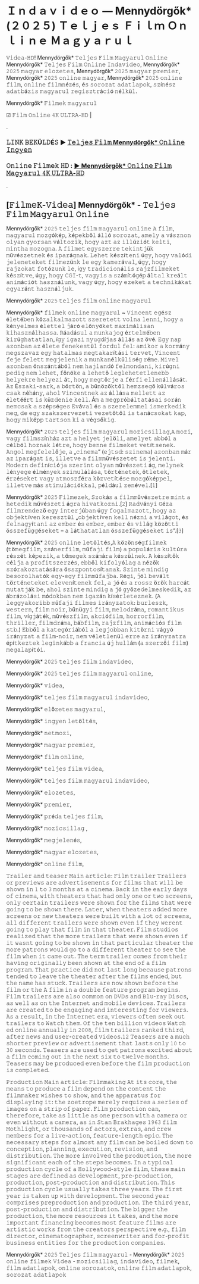 # Ｉｎｄａｖｉｄｅｏ — Mennydörgők* (２０２５) Ｔｅｌｊｅｓ Ｆｉｌｍ Ｏｎｌｉｎｅ Ｍａｇｙａｒｕｌ

𝚅𝚒𝚍𝚎𝚊-𝙷𝙳! Mennydörgők* 𝚃𝚎𝚕𝚓𝚎𝚜 𝙵𝚒𝚕𝚖 𝙼𝚊𝚐𝚢𝚊𝚛𝚞𝚕 𝙾𝚗𝚕𝚒𝚗𝚎
Mennydörgők* 𝚃𝚎𝚕𝚓𝚎𝚜 𝙵𝚒𝚕𝚖 𝙾𝚗𝚕𝚒𝚗𝚎 𝙸𝚗𝚍𝚊𝚟𝚒𝚍𝚎𝚘, Mennydörgők* 𝟸𝟶𝟸𝟻 𝚖𝚊𝚐𝚢𝚊𝚛 𝚎𝚕𝚘𝚣𝚎𝚝𝚎𝚜, Mennydörgők* 𝟸𝟶𝟸𝟻 𝚖𝚊𝚐𝚢𝚊𝚛 𝚙𝚛𝚎𝚖𝚒𝚎𝚛, Mennydörgők* 𝟸𝟶𝟸𝟻 𝚘𝚗𝚕𝚒𝚗𝚎 𝚖𝚊𝚐𝚢𝚊𝚛, Mennydörgők* 𝟸𝟶𝟸𝟻 𝚘𝚗𝚕𝚒𝚗𝚎 𝚏𝚒𝚕𝚖, 𝚘𝚗𝚕𝚒𝚗𝚎 𝚏𝚒𝚕𝚖𝚗é𝚣é𝚜, é𝚜 𝚜𝚘𝚛𝚘𝚣𝚊𝚝 𝚊𝚍𝚊𝚝𝚕𝚊𝚙𝚘𝚔, 𝚜𝚣í𝚗é𝚜𝚣 𝚊𝚍𝚊𝚝𝚋á𝚣𝚒𝚜 𝚖𝚊𝚐𝚢𝚊𝚛𝚞𝚕 𝚛𝚎𝚐𝚒𝚜𝚣𝚝𝚛á𝚌𝚒ó 𝚗é𝚕𝚔ü𝚕.

Mennydörgők* 𝙵𝚒𝚕𝚖𝚎𝚔 𝚖𝚊𝚐𝚢𝚊𝚛𝚞𝚕

☑ 𝙵𝚒𝚕𝚖 𝙾𝚗𝚕𝚒𝚗𝚎 𝟺𝙺 𝚄𝙻𝚃𝚁𝙰-𝙷𝙳 | 

.

### 𝙻𝙸𝙽𝙺 𝙱𝙴𝙺Ü𝙻𝙳É𝚂 ▶️ [𝚃𝚎𝚕𝚓𝚎𝚜 𝙵𝚒𝚕𝚖 Mennydörgők* 𝙾𝚗𝚕𝚒𝚗𝚎 𝙸𝚗𝚐𝚢𝚎𝚗](https://t.co/ycyzu8jCyo)


### 𝙾𝚗𝚕𝚒𝚗𝚎 𝙵𝚒𝚕𝚖𝚎𝚔 𝙷𝙳 : [▶️ Mennydörgők* 𝙾𝚗𝚕𝚒𝚗𝚎 𝙵𝚒𝚕𝚖 𝙼𝚊𝚐𝚢𝚊𝚛𝚞𝚕 𝟺𝙺 𝚄𝙻𝚃𝚁𝙰-𝙷𝙳](https://t.co/ycyzu8jCyo)

.

## [𝙵𝚒𝚕𝚖𝚎𝙺-𝚅𝚒𝚍𝚎𝚊] Mennydörgők* - 𝚃𝚎𝚕𝚓𝚎𝚜 𝙵𝚒𝚕𝚖 𝙼𝚊𝚐𝚢𝚊𝚛𝚞𝚕 𝙾𝚗𝚕𝚒𝚗𝚎

Mennydörgők* 𝟸𝟶𝟸𝟻 𝚝𝚎𝚕𝚓𝚎𝚜 𝚏𝚒𝚕𝚖 𝚖𝚊𝚐𝚢𝚊𝚛𝚞𝚕 𝚘𝚗𝚕𝚒𝚗𝚎 𝙰 𝚏𝚒𝚕𝚖, 𝚖𝚊𝚐𝚢𝚊𝚛𝚞𝚕 𝚖𝚘𝚣𝚐ó𝚔é𝚙, 𝚔é𝚙𝚎𝚔𝚋ő𝚕 á𝚕𝚕ó 𝚜𝚘𝚛𝚘𝚣𝚊𝚝, 𝚊𝚖𝚎𝚕𝚢 𝚊 𝚟á𝚜𝚣𝚗𝚘𝚗 𝚘𝚕𝚢𝚊𝚗 𝚐𝚢𝚘𝚛𝚜𝚊𝚗 𝚟á𝚕𝚝𝚘𝚣𝚒𝚔, 𝚑𝚘𝚐𝚢 𝚊𝚣𝚝 𝚊𝚣 𝚒𝚕𝚕ú𝚣𝚒ó𝚝 𝚔𝚎𝚕𝚝𝚒, 𝚖𝚒𝚗𝚝𝚑𝚊 𝚖𝚘𝚣𝚘𝚐𝚗𝚊. 𝙰 𝚏𝚒𝚕𝚖𝚎𝚝 𝚎𝚐𝚢𝚜𝚣𝚎𝚛𝚛𝚎 𝚝𝚎𝚔𝚒𝚗𝚝𝚓ü𝚔 𝚖ű𝚟é𝚜𝚣𝚎𝚝𝚗𝚎𝚔 é𝚜 𝚒𝚙𝚊𝚛á𝚐𝚗𝚊𝚔. 𝙻𝚎𝚑𝚎𝚝 𝚔é𝚜𝚣í𝚝𝚎𝚗𝚒 ú𝚐𝚢, 𝚑𝚘𝚐𝚢 𝚟𝚊𝚕ó𝚍𝚒 𝚓𝚎𝚕𝚎𝚗𝚎𝚝𝚎𝚔𝚎𝚝 𝚏𝚒𝚕𝚖𝚎𝚣ü𝚗𝚔 𝚕𝚎 𝚎𝚐𝚢 𝚔𝚊𝚖𝚎𝚛á𝚟𝚊𝚕, ú𝚐𝚢, 𝚑𝚘𝚐𝚢 𝚛𝚊𝚓𝚣𝚘𝚔𝚊𝚝 𝚏𝚘𝚝ó𝚣𝚞𝚗𝚔 𝚕𝚎, í𝚐𝚢 𝚝𝚛𝚊𝚍𝚒𝚌𝚒𝚘𝚗á𝚕𝚒𝚜 𝚛𝚊𝚓𝚣𝚏𝚒𝚕𝚖𝚎𝚔𝚎𝚝 𝚔é𝚜𝚣í𝚝𝚟𝚎, ú𝚐𝚢, 𝚑𝚘𝚐𝚢 𝙲𝙶𝙸-𝚝, 𝚟𝚊𝚐𝚢𝚒𝚜 𝚊 𝚜𝚣á𝚖í𝚝ó𝚐é𝚙 á𝚕𝚝𝚊𝚕 𝚔𝚛𝚎á𝚕𝚝 𝚊𝚗𝚒𝚖á𝚌𝚒ó𝚝 𝚑𝚊𝚜𝚣𝚗á𝚕𝚞𝚗𝚔, 𝚟𝚊𝚐𝚢 ú𝚐𝚢, 𝚑𝚘𝚐𝚢 𝚎𝚣𝚎𝚔𝚎𝚝 𝚊 𝚝𝚎𝚌𝚑𝚗𝚒𝚔á𝚔𝚊𝚝 𝚎𝚐𝚢𝚊𝚛á𝚗𝚝 𝚑𝚊𝚜𝚣𝚗á𝚕𝚓𝚞𝚔.

Mennydörgők* 𝟸𝟶𝟸𝟻 𝚝𝚎𝚕𝚓𝚎𝚜 𝚏𝚒𝚕𝚖 𝚘𝚗𝚕𝚒𝚗𝚎 𝚖𝚊𝚐𝚢𝚊𝚛𝚞𝚕

Mennydörgők* 𝚏𝚒𝚕𝚖𝚎𝚔 𝚘𝚗𝚕𝚒𝚗𝚎 𝚖𝚊𝚐𝚢𝚊𝚛𝚞𝚕 ~ 𝚅𝚒𝚗𝚌𝚎𝚗𝚝 𝚎𝚐é𝚜𝚣 é𝚕𝚎𝚝é𝚋𝚎𝚗 𝚔ö𝚣𝚊𝚕𝚔𝚊𝚕𝚖𝚊𝚣𝚘𝚝𝚝 𝚜𝚣𝚎𝚛𝚎𝚝𝚎𝚝𝚝 𝚟𝚘𝚕𝚗𝚊 𝚕𝚎𝚗𝚗𝚒, 𝚑𝚘𝚐𝚢 𝚊 𝚔é𝚗𝚢𝚎𝚕𝚖𝚎𝚜 é𝚕𝚎𝚝𝚝𝚎𝚕 𝚓á𝚛ó 𝚎𝚕ő𝚗𝚢ö𝚔𝚎𝚝 𝚖𝚊𝚡𝚒𝚖á𝚕𝚒𝚜𝚊𝚗 𝚔𝚒𝚑𝚊𝚜𝚣𝚗á𝚕𝚑𝚊𝚜𝚜𝚊. 𝚁á𝚊𝚍á𝚜𝚞𝚕 𝚊 𝚖𝚞𝚗𝚔𝚊𝚓𝚘𝚐 é𝚛𝚝𝚎𝚕𝚖é𝚋𝚎𝚗 𝚔𝚒𝚛ú𝚐𝚑𝚊𝚝𝚊𝚝𝚕𝚊𝚗, í𝚐𝚢 𝚒𝚐𝚊𝚣𝚒 𝚗𝚢𝚞𝚐𝚍í𝚓𝚊𝚜 á𝚕𝚕á𝚜 𝚊𝚣 ö𝚟é. 𝙴𝚐𝚢 𝚗𝚊𝚙 𝚊𝚣𝚘𝚗𝚋𝚊𝚗 𝚊𝚣 é𝚕𝚎𝚝𝚎 𝚏𝚎𝚗𝚎𝚔𝚎𝚜𝚝ü𝚕 𝚏𝚘𝚛𝚍𝚞𝚕 𝚏𝚎𝚕: 𝚊𝚖𝚒𝚔𝚘𝚛 𝚊 𝚔𝚘𝚛𝚖á𝚗𝚢 𝚖𝚎𝚐𝚜𝚣𝚊𝚟𝚊𝚣 𝚎𝚐𝚢 𝚑𝚊𝚝𝚊𝚕𝚖𝚊𝚜 𝚖𝚎𝚐𝚝𝚊𝚔𝚊𝚛í𝚝á𝚜𝚒 𝚝𝚎𝚛𝚟𝚎𝚝, 𝚅𝚒𝚗𝚌𝚎𝚗𝚝 𝚏𝚎𝚓𝚎 𝚏𝚎𝚕𝚎𝚝𝚝 𝚖𝚎𝚐𝚓𝚎𝚕𝚎𝚗𝚒𝚔 𝚊 𝚖𝚞𝚗𝚔𝚊𝚗é𝚕𝚔ü𝚕𝚒𝚜é𝚐 𝚛é𝚖𝚎. 𝙼𝚒𝚟𝚎𝚕 𝚊𝚣𝚘𝚗𝚋𝚊𝚗 ö𝚗𝚜𝚣á𝚗𝚝á𝚋ó𝚕 𝚗𝚎𝚖 𝚑𝚊𝚓𝚕𝚊𝚗𝚍ó 𝚏𝚎𝚕𝚖𝚘𝚗𝚍𝚊𝚗𝚒, 𝚔𝚒𝚛ú𝚐𝚗𝚒 𝚙𝚎𝚍𝚒𝚐 𝚗𝚎𝚖 𝚕𝚎𝚑𝚎𝚝, 𝚏ő𝚗ö𝚔𝚎 𝚊 𝚕𝚎𝚑𝚎𝚝ő 𝚕𝚎𝚐𝚕𝚎𝚑𝚎𝚝𝚎𝚝𝚕𝚎𝚗𝚎𝚋𝚋 𝚑𝚎𝚕𝚢𝚎𝚔𝚛𝚎 𝚑𝚎𝚕𝚢𝚎𝚣𝚒 á𝚝, 𝚑𝚘𝚐𝚢 𝚖𝚎𝚐𝚝ö𝚛𝚓𝚎 𝚊 𝚏é𝚛𝚏𝚒 𝚎𝚕𝚕𝚎𝚗á𝚕𝚕á𝚜á𝚝. 𝙰𝚣 É𝚜𝚣𝚊𝚔𝚒-𝚜𝚊𝚛𝚔, 𝚊 𝚋ö𝚛𝚝ö𝚗, 𝚊 𝚋ű𝚗ö𝚣ő𝚔𝚝ő𝚕 𝚑𝚎𝚖𝚣𝚜𝚎𝚐ő 𝚔ü𝚕𝚟á𝚛𝚘𝚜 𝚌𝚜𝚊𝚔 𝚗é𝚑á𝚗𝚢, 𝚊𝚑𝚘𝚕 𝚅𝚒𝚗𝚌𝚎𝚗𝚝𝚗𝚎𝚔 𝚊𝚣 á𝚕𝚕á𝚜𝚊 𝚖𝚎𝚕𝚕𝚎𝚝𝚝 𝚊𝚣 é𝚕𝚎𝚝éé𝚛𝚝 𝚒𝚜 𝚔ü𝚣𝚍𝚎𝚗𝚒𝚎 𝚔𝚎𝚕𝚕. Á𝚖 𝚊 𝚖𝚎𝚐𝚙𝚛ó𝚋á𝚕𝚝𝚊𝚝á𝚜𝚊𝚒 𝚜𝚘𝚛á𝚗 𝚗𝚎𝚖𝚌𝚜𝚊𝚔 𝚊 𝚜𝚣é𝚙𝚜é𝚐𝚎𝚜 𝙴𝚟á𝚟𝚊𝚕 é𝚜 𝚊 𝚜𝚣𝚎𝚛𝚎𝚕𝚎𝚖𝚖𝚎𝚕 𝚒𝚜𝚖𝚎𝚛𝚔𝚎𝚍𝚒𝚔 𝚖𝚎𝚐, 𝚍𝚎 𝚎𝚐𝚢 𝚜𝚣𝚊𝚔𝚜𝚣𝚎𝚛𝚟𝚎𝚣𝚎𝚝𝚒 𝚟𝚎𝚣𝚎𝚝ő𝚝ő𝚕 𝚒𝚜 𝚝𝚊𝚗á𝚌𝚜𝚘𝚔𝚊𝚝 𝚔𝚊𝚙, 𝚑𝚘𝚐𝚢 𝚖𝚒𝚔é𝚙𝚙 𝚝𝚊𝚛𝚝𝚜𝚘𝚗 𝚔𝚒 𝚊 𝚟é𝚐𝚜ő𝚔𝚒𝚐.

Mennydörgők* 𝟸𝟶𝟸𝟻 𝚝𝚎𝚕𝚓𝚎𝚜 𝚏𝚒𝚕𝚖 𝚖𝚊𝚐𝚢𝚊𝚛𝚞𝚕 𝚖𝚘𝚣𝚒𝚌𝚜𝚒𝚕𝚕𝚊𝚐,𝙰 𝚖𝚘𝚣𝚒, 𝚟𝚊𝚐𝚢 𝚏𝚒𝚕𝚖𝚜𝚣í𝚗𝚑á𝚣 𝚊𝚣𝚝 𝚊 𝚑𝚎𝚕𝚢𝚎𝚝 𝚓𝚎𝚕ö𝚕𝚒, 𝚊𝚖𝚎𝚕𝚢𝚎𝚝 𝚊𝚋𝚋ó𝚕 𝚊 𝚌é𝚕𝚋ó𝚕 𝚑𝚘𝚣𝚗𝚊𝚔 𝚕é𝚝𝚛𝚎, 𝚑𝚘𝚐𝚢 𝚋𝚎𝚗𝚗𝚎 𝚏𝚒𝚕𝚖𝚎𝚔𝚎𝚝 𝚟𝚎𝚝í𝚝𝚜𝚎𝚗𝚎𝚔. 𝙰𝚗𝚐𝚘𝚕 𝚖𝚎𝚐𝚏𝚎𝚕𝚎𝚕ő𝚓𝚎, 𝚊 „𝚌𝚒𝚗𝚎𝚖𝚊” (𝚎𝚓𝚝𝚜𝚍: 𝚜𝚣𝚒𝚗𝚎𝚖𝚊) 𝚊𝚣𝚘𝚗𝚋𝚊𝚗 𝚖á𝚛 𝚊𝚣 𝚒𝚙𝚊𝚛á𝚐𝚊𝚝 𝚒𝚜, 𝚒𝚕𝚕𝚎𝚝𝚟𝚎 𝚊 𝚏𝚒𝚕𝚖𝚖ű𝚟é𝚜𝚣𝚎𝚝𝚎𝚝 𝚒𝚜 𝚓𝚎𝚕𝚎𝚗𝚝𝚒. 𝙼𝚘𝚍𝚎𝚛𝚗 𝚍𝚎𝚏𝚒𝚗í𝚌𝚒ó𝚓𝚊 𝚜𝚣𝚎𝚛𝚒𝚗𝚝 𝚘𝚕𝚢𝚊𝚗 𝚖ű𝚟é𝚜𝚣𝚎𝚝𝚒 á𝚐, 𝚖𝚎𝚕𝚢𝚗𝚎𝚔 𝚕é𝚗𝚢𝚎𝚐𝚎 é𝚕𝚖é𝚗𝚢𝚎𝚔 𝚜𝚣𝚒𝚖𝚞𝚕á𝚕á𝚜𝚊, 𝚝ö𝚛𝚝é𝚗𝚎𝚝𝚎𝚔, ö𝚝𝚕𝚎𝚝𝚎𝚔, é𝚛𝚣é𝚜𝚎𝚔𝚎𝚝 𝚟𝚊𝚐𝚢 𝚊𝚝𝚖𝚘𝚜𝚣𝚏é𝚛𝚊 𝚔ö𝚣𝚟𝚎𝚝í𝚝é𝚜𝚎 𝚖𝚘𝚣𝚐ó𝚔é𝚙𝚙𝚎𝚕, 𝚒𝚕𝚕𝚎𝚝𝚟𝚎 𝚖á𝚜 𝚜𝚝𝚒𝚖𝚞𝚕á𝚌𝚒ó𝚔𝚔𝚊𝚕, 𝚙é𝚕𝚍á𝚞𝚕 𝚣𝚎𝚗é𝚟𝚎𝚕.[𝟷]
 
Mennydörgők* 𝟸𝟶𝟸𝟻 𝙵𝚒𝚕𝚖𝚎𝚣𝚎𝚔, 𝚂𝚣𝚘𝚔á𝚜 𝚊 𝚏𝚒𝚕𝚖𝚖ű𝚟é𝚜𝚣𝚎𝚝𝚛𝚎 𝚖𝚒𝚗𝚝 𝚊 𝚑𝚎𝚝𝚎𝚍𝚒𝚔 𝚖ű𝚟é𝚜𝚣𝚎𝚝𝚒 á𝚐𝚛𝚊 𝚑𝚒𝚟𝚊𝚝𝚔𝚘𝚣𝚗𝚒.[𝟸] 𝚁𝚊𝚍𝚟á𝚗𝚢𝚒 𝙶é𝚣𝚊 𝚏𝚒𝚕𝚖𝚛𝚎𝚗𝚍𝚎𝚣ő 𝚎𝚐𝚢 𝚒𝚗𝚝𝚎𝚛𝚓ú𝚋𝚊𝚗 ú𝚐𝚢 𝚏𝚘𝚐𝚊𝚕𝚖𝚊𝚣𝚘𝚝𝚝, 𝚑𝚘𝚐𝚢 𝚊𝚣 𝚘𝚋𝚓𝚎𝚔𝚝í𝚟𝚎𝚗 𝚔𝚎𝚛𝚎𝚜𝚣𝚝ü𝚕 „𝚘𝚋𝚓𝚎𝚔𝚝í𝚟𝚎𝚗 𝚔𝚎𝚕𝚕 𝚗é𝚣𝚗𝚒 𝚊 𝚟𝚒𝚕á𝚐𝚘𝚝, é𝚜 𝚏𝚎𝚕𝚗𝚊𝚐𝚢í𝚝𝚊𝚗𝚒 𝚊𝚣 𝚎𝚖𝚋𝚎𝚛 é𝚜 𝚎𝚖𝚋𝚎𝚛, 𝚎𝚖𝚋𝚎𝚛 é𝚜 𝚟𝚒𝚕á𝚐 𝚔ö𝚣ö𝚝𝚝𝚒 ö𝚜𝚜𝚣𝚎𝚏ü𝚐𝚐é𝚜𝚎𝚔𝚎𝚝 – 𝚊 𝚕á𝚝𝚑𝚊𝚝𝚊𝚝𝚕𝚊𝚗 ö𝚜𝚜𝚣𝚎𝚏ü𝚐𝚐é𝚜𝚎𝚔𝚎𝚝 𝚒𝚜”.[𝟹]

Mennydörgők* 𝟸𝟶𝟸𝟻 𝚘𝚗𝚕𝚒𝚗𝚎 𝚕𝚎𝚝ö𝚕𝚝é𝚜,𝙰 𝚔ö𝚣ö𝚗𝚜é𝚐𝚏𝚒𝚕𝚖𝚎𝚔 (𝚝ö𝚖𝚎𝚐𝚏𝚒𝚕𝚖, 𝚣𝚜á𝚗𝚎𝚛𝚏𝚒𝚕𝚖, 𝚖ű𝚏𝚊𝚓𝚒 𝚏𝚒𝚕𝚖) 𝚊 𝚙𝚘𝚙𝚞𝚕á𝚛𝚒𝚜 𝚔𝚞𝚕𝚝ú𝚛𝚊 𝚛é𝚜𝚣é𝚝 𝚔é𝚙𝚎𝚣𝚒𝚔, 𝚊 𝚝ö𝚖𝚎𝚐𝚎𝚔 𝚜𝚣á𝚖á𝚛𝚊 𝚔é𝚜𝚣ü𝚕𝚗𝚎𝚔. 𝙰 𝚔é𝚜𝚣í𝚝ő𝚔 𝚌é𝚕𝚓𝚊 𝚊 𝚙𝚛𝚘𝚏𝚒𝚝𝚜𝚣𝚎𝚛𝚣é𝚜, 𝚎𝚋𝚋ő𝚕 𝚔𝚒𝚏𝚘𝚕𝚢ó𝚕𝚊𝚐 𝚊 𝚗é𝚣ő𝚔 𝚜𝚣ó𝚛𝚊𝚔𝚘𝚣𝚝𝚊𝚝á𝚜á𝚛𝚊 ö𝚜𝚜𝚣𝚙𝚘𝚗𝚝𝚘𝚜í𝚝𝚊𝚗𝚊𝚔. 𝚂𝚣𝚒𝚗𝚝𝚎 𝚖𝚒𝚗𝚍𝚒𝚐 𝚋𝚎𝚜𝚘𝚛𝚘𝚕𝚑𝚊𝚝ó𝚔 𝚎𝚐𝚢-𝚎𝚐𝚢 𝚏𝚒𝚕𝚖𝚖ű𝚏𝚊𝚓𝚋𝚊. 𝚁é𝚐𝚒, 𝚓ó𝚕 𝚋𝚎𝚟á𝚕𝚝 𝚝ö𝚛𝚝é𝚗𝚎𝚝𝚎𝚔𝚎𝚝 𝚎𝚕𝚎𝚟𝚎𝚗í𝚝𝚎𝚗𝚎𝚔 𝚏𝚎𝚕, 𝚊 𝚓ó é𝚜 𝚊 𝚛𝚘𝚜𝚜𝚣 ö𝚛ö𝚔 𝚑𝚊𝚛𝚌á𝚝 𝚖𝚞𝚝𝚊𝚝𝚓á𝚔 𝚋𝚎, 𝚊𝚑𝚘𝚕 𝚜𝚣𝚒𝚗𝚝𝚎 𝚖𝚒𝚗𝚍𝚒𝚐 𝚊 𝚓ó 𝚐𝚢ő𝚣𝚎𝚍𝚎𝚕𝚖𝚎𝚜𝚔𝚎𝚍𝚒𝚔, 𝚊𝚣 á𝚋𝚛á𝚣𝚘𝚕á𝚜𝚒 𝚖ó𝚍𝚘𝚔𝚋𝚊𝚗 𝚗𝚎𝚖 𝚒𝚐𝚊𝚣á𝚗 𝚔í𝚜é𝚛𝚕𝚎𝚝𝚎𝚣𝚗𝚎𝚔. (𝙰 𝚕𝚎𝚐𝚐𝚢𝚊𝚔𝚘𝚛𝚒𝚋𝚋 𝚖ű𝚏𝚊𝚓𝚒 𝚏𝚒𝚕𝚖𝚎𝚜 𝚒𝚛á𝚗𝚢𝚣𝚊𝚝𝚘𝚔: 𝚋𝚞𝚛𝚕𝚎𝚜𝚣𝚔, 𝚠𝚎𝚜𝚝𝚎𝚛𝚗, 𝚏𝚒𝚕𝚖 𝚗𝚘𝚒𝚛, 𝚋ű𝚗ü𝚐𝚢𝚒 𝚏𝚒𝚕𝚖, 𝚖𝚎𝚕𝚘𝚍𝚛á𝚖𝚊, 𝚛𝚘𝚖𝚊𝚗𝚝𝚒𝚔𝚞𝚜 𝚏𝚒𝚕𝚖, 𝚟í𝚐𝚓á𝚝é𝚔, 𝚖ű𝚟é𝚜𝚣𝚏𝚒𝚕𝚖, 𝚊𝚔𝚌𝚒ó𝚏𝚒𝚕𝚖, 𝚑𝚘𝚛𝚛𝚘𝚛𝚏𝚒𝚕𝚖, 𝚝𝚑𝚛𝚒𝚕𝚕𝚎𝚛, 𝚏𝚒𝚕𝚖𝚍𝚛á𝚖𝚊, 𝚋á𝚋𝚏𝚒𝚕𝚖, 𝚛𝚊𝚓𝚣𝚏𝚒𝚕𝚖, 𝚊𝚗𝚒𝚖á𝚌𝚒ó𝚜 𝚏𝚒𝚕𝚖 𝚜𝚝𝚋.) 𝙴𝚋𝚋ő𝚕 𝚊 𝚔𝚊𝚝𝚎𝚐ó𝚛𝚒á𝚋ó𝚕 𝚊 𝚕𝚎𝚐𝚓𝚘𝚋𝚋𝚊𝚗 𝚔𝚒𝚝ö𝚛𝚗𝚒 𝚟á𝚐𝚢ó 𝚒𝚛á𝚗𝚢𝚣𝚊𝚝 𝚊 𝚏𝚒𝚕𝚖-𝚗𝚘𝚒𝚛, 𝚗𝚎𝚖 𝚟é𝚕𝚎𝚝𝚕𝚎𝚗ü𝚕 𝚎𝚛𝚛𝚎 𝚊𝚣 𝚒𝚛á𝚗𝚢𝚣𝚊𝚝𝚛𝚊 é𝚙í𝚝𝚔𝚎𝚣𝚝𝚎𝚔 𝚕𝚎𝚐𝚒𝚗𝚔á𝚋𝚋 𝚊 𝚏𝚛𝚊𝚗𝚌𝚒𝚊 ú𝚓 𝚑𝚞𝚕𝚕á𝚖 (𝚊 𝚜𝚣𝚎𝚛𝚣ő𝚒 𝚏𝚒𝚕𝚖) 𝚖𝚎𝚐𝚊𝚕𝚊𝚙í𝚝ó𝚒.

Mennydörgők* 𝟸𝟶𝟸𝟻 𝚝𝚎𝚕𝚓𝚎𝚜 𝚏𝚒𝚕𝚖 𝚒𝚗𝚍𝚊𝚟𝚒𝚍𝚎𝚘,

Mennydörgők* 𝟸𝟶𝟸𝟻 𝚝𝚎𝚕𝚓𝚎𝚜 𝚏𝚒𝚕𝚖 𝚖𝚊𝚐𝚢𝚊𝚛𝚞𝚕 𝚘𝚗𝚕𝚒𝚗𝚎,

Mennydörgők* 𝚟𝚒𝚍𝚎𝚊,

Mennydörgők* 𝚝𝚎𝚕𝚓𝚎𝚜 𝚏𝚒𝚕𝚖 𝚖𝚊𝚐𝚢𝚊𝚛𝚞𝚕 𝚒𝚗𝚍𝚊𝚟𝚒𝚍𝚎𝚘,

Mennydörgők* 𝚎𝚕ő𝚣𝚎𝚝𝚎𝚜 𝚖𝚊𝚐𝚢𝚊𝚛𝚞𝚕,

Mennydörgők* 𝚒𝚗𝚐𝚢𝚎𝚗 𝚕𝚎𝚝ö𝚕𝚝é𝚜,

Mennydörgők* 𝚗𝚎𝚝𝚖𝚘𝚣𝚒,

Mennydörgők* 𝚖𝚊𝚐𝚢𝚊𝚛 𝚙𝚛𝚎𝚖𝚒𝚎𝚛,

Mennydörgők* 𝚏𝚒𝚕𝚖 𝚘𝚗𝚕𝚒𝚗𝚎,

Mennydörgők* 𝚝𝚎𝚕𝚓𝚎𝚜 𝚏𝚒𝚕𝚖 𝚟𝚒𝚍𝚎𝚊,

Mennydörgők* 𝚝𝚎𝚕𝚓𝚎𝚜 𝚏𝚒𝚕𝚖 𝚖𝚊𝚐𝚢𝚊𝚛𝚞𝚕 𝚒𝚗𝚍𝚊𝚟𝚒𝚍𝚎𝚘,

Mennydörgők* 𝚎𝚕𝚘𝚣𝚎𝚝𝚎𝚜,

Mennydörgők* 𝚙𝚛𝚎𝚖𝚒𝚎𝚛,

Mennydörgők* 𝚙𝚛é𝚍𝚊 𝚝𝚎𝚕𝚓𝚎𝚜 𝚏𝚒𝚕𝚖,

Mennydörgők* 𝚖𝚘𝚣𝚒𝚌𝚜𝚒𝚕𝚕𝚊𝚐 ,

Mennydörgők* 𝚖𝚎𝚐𝚓𝚎𝚕𝚎𝚗é𝚜,

Mennydörgők* 𝚖𝚊𝚐𝚢𝚊𝚛 𝚎𝚕𝚘𝚣𝚎𝚝𝚎𝚜,

Mennydörgők* 𝚘𝚗𝚕𝚒𝚗𝚎 𝚏𝚒𝚕𝚖,

𝚃𝚛𝚊𝚒𝚕𝚎𝚛 𝚊𝚗𝚍 𝚝𝚎𝚊𝚜𝚎𝚛 𝙼𝚊𝚒𝚗 𝚊𝚛𝚝𝚒𝚌𝚕𝚎: 𝙵𝚒𝚕𝚖 𝚝𝚛𝚊𝚒𝚕𝚎𝚛 𝚃𝚛𝚊𝚒𝚕𝚎𝚛𝚜 𝚘𝚛 𝚙𝚛𝚎𝚟𝚒𝚎𝚠𝚜 𝚊𝚛𝚎 𝚊𝚍𝚟𝚎𝚛𝚝𝚒𝚜𝚎𝚖𝚎𝚗𝚝𝚜 𝚏𝚘𝚛 𝚏𝚒𝚕𝚖𝚜 𝚝𝚑𝚊𝚝 𝚠𝚒𝚕𝚕 𝚋𝚎 𝚜𝚑𝚘𝚠𝚗 𝚒𝚗 𝟷 𝚝𝚘 𝟹 𝚖𝚘𝚗𝚝𝚑𝚜 𝚊𝚝 𝚊 𝚌𝚒𝚗𝚎𝚖𝚊. 𝙱𝚊𝚌𝚔 𝚒𝚗 𝚝𝚑𝚎 𝚎𝚊𝚛𝚕𝚢 𝚍𝚊𝚢𝚜 𝚘𝚏 𝚌𝚒𝚗𝚎𝚖𝚊, 𝚠𝚒𝚝𝚑 𝚝𝚑𝚎𝚊𝚝𝚎𝚛𝚜 𝚝𝚑𝚊𝚝 𝚑𝚊𝚍 𝚘𝚗𝚕𝚢 𝚘𝚗𝚎 𝚘𝚛 𝚝𝚠𝚘 𝚜𝚌𝚛𝚎𝚎𝚗𝚜, 𝚘𝚗𝚕𝚢 𝚌𝚎𝚛𝚝𝚊𝚒𝚗 𝚝𝚛𝚊𝚒𝚕𝚎𝚛𝚜 𝚠𝚎𝚛𝚎 𝚜𝚑𝚘𝚠𝚗 𝚏𝚘𝚛 𝚝𝚑𝚎 𝚏𝚒𝚕𝚖𝚜 𝚝𝚑𝚊𝚝 𝚠𝚎𝚛𝚎 𝚐𝚘𝚒𝚗𝚐 𝚝𝚘 𝚋𝚎 𝚜𝚑𝚘𝚠𝚗 𝚝𝚑𝚎𝚛𝚎. 𝙻𝚊𝚝𝚎𝚛, 𝚠𝚑𝚎𝚗 𝚝𝚑𝚎𝚊𝚝𝚎𝚛𝚜 𝚊𝚍𝚍𝚎𝚍 𝚖𝚘𝚛𝚎 𝚜𝚌𝚛𝚎𝚎𝚗𝚜 𝚘𝚛 𝚗𝚎𝚠 𝚝𝚑𝚎𝚊𝚝𝚎𝚛𝚜 𝚠𝚎𝚛𝚎 𝚋𝚞𝚒𝚕𝚝 𝚠𝚒𝚝𝚑 𝚊 𝚕𝚘𝚝 𝚘𝚏 𝚜𝚌𝚛𝚎𝚎𝚗𝚜, 𝚊𝚕𝚕 𝚍𝚒𝚏𝚏𝚎𝚛𝚎𝚗𝚝 𝚝𝚛𝚊𝚒𝚕𝚎𝚛𝚜 𝚠𝚎𝚛𝚎 𝚜𝚑𝚘𝚠𝚗 𝚎𝚟𝚎𝚗 𝚒𝚏 𝚝𝚑𝚎𝚢 𝚠𝚎𝚛𝚎𝚗𝚝 𝚐𝚘𝚒𝚗𝚐 𝚝𝚘 𝚙𝚕𝚊𝚢 𝚝𝚑𝚊𝚝 𝚏𝚒𝚕𝚖 𝚒𝚗 𝚝𝚑𝚊𝚝 𝚝𝚑𝚎𝚊𝚝𝚎𝚛. 𝙵𝚒𝚕𝚖 𝚜𝚝𝚞𝚍𝚒𝚘𝚜 𝚛𝚎𝚊𝚕𝚒𝚣𝚎𝚍 𝚝𝚑𝚊𝚝 𝚝𝚑𝚎 𝚖𝚘𝚛𝚎 𝚝𝚛𝚊𝚒𝚕𝚎𝚛𝚜 𝚝𝚑𝚊𝚝 𝚠𝚎𝚛𝚎 𝚜𝚑𝚘𝚠𝚗 𝚎𝚟𝚎𝚗 𝚒𝚏 𝚒𝚝 𝚠𝚊𝚜𝚗𝚝 𝚐𝚘𝚒𝚗𝚐 𝚝𝚘 𝚋𝚎 𝚜𝚑𝚘𝚠𝚗 𝚒𝚗 𝚝𝚑𝚊𝚝 𝚙𝚊𝚛𝚝𝚒𝚌𝚞𝚕𝚊𝚛 𝚝𝚑𝚎𝚊𝚝𝚎𝚛 𝚝𝚑𝚎 𝚖𝚘𝚛𝚎 𝚙𝚊𝚝𝚛𝚘𝚗𝚜 𝚠𝚘𝚞𝚕𝚍 𝚐𝚘 𝚝𝚘 𝚊 𝚍𝚒𝚏𝚏𝚎𝚛𝚎𝚗𝚝 𝚝𝚑𝚎𝚊𝚝𝚎𝚛 𝚝𝚘 𝚜𝚎𝚎 𝚝𝚑𝚎 𝚏𝚒𝚕𝚖 𝚠𝚑𝚎𝚗 𝚒𝚝 𝚌𝚊𝚖𝚎 𝚘𝚞𝚝. 𝚃𝚑𝚎 𝚝𝚎𝚛𝚖 𝚝𝚛𝚊𝚒𝚕𝚎𝚛 𝚌𝚘𝚖𝚎𝚜 𝚏𝚛𝚘𝚖 𝚝𝚑𝚎𝚒𝚛 𝚑𝚊𝚟𝚒𝚗𝚐 𝚘𝚛𝚒𝚐𝚒𝚗𝚊𝚕𝚕𝚢 𝚋𝚎𝚎𝚗 𝚜𝚑𝚘𝚠𝚗 𝚊𝚝 𝚝𝚑𝚎 𝚎𝚗𝚍 𝚘𝚏 𝚊 𝚏𝚒𝚕𝚖 𝚙𝚛𝚘𝚐𝚛𝚊𝚖. 𝚃𝚑𝚊𝚝 𝚙𝚛𝚊𝚌𝚝𝚒𝚌𝚎 𝚍𝚒𝚍 𝚗𝚘𝚝 𝚕𝚊𝚜𝚝 𝚕𝚘𝚗𝚐 𝚋𝚎𝚌𝚊𝚞𝚜𝚎 𝚙𝚊𝚝𝚛𝚘𝚗𝚜 𝚝𝚎𝚗𝚍𝚎𝚍 𝚝𝚘 𝚕𝚎𝚊𝚟𝚎 𝚝𝚑𝚎 𝚝𝚑𝚎𝚊𝚝𝚎𝚛 𝚊𝚏𝚝𝚎𝚛 𝚝𝚑𝚎 𝚏𝚒𝚕𝚖𝚜 𝚎𝚗𝚍𝚎𝚍, 𝚋𝚞𝚝 𝚝𝚑𝚎 𝚗𝚊𝚖𝚎 𝚑𝚊𝚜 𝚜𝚝𝚞𝚌𝚔. 𝚃𝚛𝚊𝚒𝚕𝚎𝚛𝚜 𝚊𝚛𝚎 𝚗𝚘𝚠 𝚜𝚑𝚘𝚠𝚗 𝚋𝚎𝚏𝚘𝚛𝚎 𝚝𝚑𝚎 𝚏𝚒𝚕𝚖 𝚘𝚛 𝚝𝚑𝚎 𝙰 𝚏𝚒𝚕𝚖 𝚒𝚗 𝚊 𝚍𝚘𝚞𝚋𝚕𝚎 𝚏𝚎𝚊𝚝𝚞𝚛𝚎 𝚙𝚛𝚘𝚐𝚛𝚊𝚖 𝚋𝚎𝚐𝚒𝚗𝚜. 𝙵𝚒𝚕𝚖 𝚝𝚛𝚊𝚒𝚕𝚎𝚛𝚜 𝚊𝚛𝚎 𝚊𝚕𝚜𝚘 𝚌𝚘𝚖𝚖𝚘𝚗 𝚘𝚗 𝙳𝚅𝙳𝚜 𝚊𝚗𝚍 𝙱𝚕𝚞-𝚛𝚊𝚢 𝙳𝚒𝚜𝚌𝚜, 𝚊𝚜 𝚠𝚎𝚕𝚕 𝚊𝚜 𝚘𝚗 𝚝𝚑𝚎 𝙸𝚗𝚝𝚎𝚛𝚗𝚎𝚝 𝚊𝚗𝚍 𝚖𝚘𝚋𝚒𝚕𝚎 𝚍𝚎𝚟𝚒𝚌𝚎𝚜. 𝚃𝚛𝚊𝚒𝚕𝚎𝚛𝚜 𝚊𝚛𝚎 𝚌𝚛𝚎𝚊𝚝𝚎𝚍 𝚝𝚘 𝚋𝚎 𝚎𝚗𝚐𝚊𝚐𝚒𝚗𝚐 𝚊𝚗𝚍 𝚒𝚗𝚝𝚎𝚛𝚎𝚜𝚝𝚒𝚗𝚐 𝚏𝚘𝚛 𝚟𝚒𝚎𝚠𝚎𝚛𝚜. 𝙰𝚜 𝚊 𝚛𝚎𝚜𝚞𝚕𝚝, 𝚒𝚗 𝚝𝚑𝚎 𝙸𝚗𝚝𝚎𝚛𝚗𝚎𝚝 𝚎𝚛𝚊, 𝚟𝚒𝚎𝚠𝚎𝚛𝚜 𝚘𝚏𝚝𝚎𝚗 𝚜𝚎𝚎𝚔 𝚘𝚞𝚝 𝚝𝚛𝚊𝚒𝚕𝚎𝚛𝚜 𝚝𝚘 𝚆𝚊𝚝𝚌𝚑 𝚝𝚑𝚎𝚖. 𝙾𝚏 𝚝𝚑𝚎 𝚝𝚎𝚗 𝚋𝚒𝚕𝚕𝚒𝚘𝚗 𝚟𝚒𝚍𝚎𝚘𝚜 𝚆𝚊𝚝𝚌𝚑 𝚎𝚍 𝚘𝚗𝚕𝚒𝚗𝚎 𝚊𝚗𝚗𝚞𝚊𝚕𝚕𝚢 𝚒𝚗 𝟸𝟶𝟶𝟾, 𝚏𝚒𝚕𝚖 𝚝𝚛𝚊𝚒𝚕𝚎𝚛𝚜 𝚛𝚊𝚗𝚔𝚎𝚍 𝚝𝚑𝚒𝚛𝚍, 𝚊𝚏𝚝𝚎𝚛 𝚗𝚎𝚠𝚜 𝚊𝚗𝚍 𝚞𝚜𝚎𝚛-𝚌𝚛𝚎𝚊𝚝𝚎𝚍 𝚟𝚒𝚍𝚎𝚘𝚜.𝟷𝟸 𝚃𝚎𝚊𝚜𝚎𝚛𝚜 𝚊𝚛𝚎 𝚊 𝚖𝚞𝚌𝚑 𝚜𝚑𝚘𝚛𝚝𝚎𝚛 𝚙𝚛𝚎𝚟𝚒𝚎𝚠 𝚘𝚛 𝚊𝚍𝚟𝚎𝚛𝚝𝚒𝚜𝚎𝚖𝚎𝚗𝚝 𝚝𝚑𝚊𝚝 𝚕𝚊𝚜𝚝𝚜 𝚘𝚗𝚕𝚢 𝟷𝟶 𝚝𝚘 𝟹𝟶 𝚜𝚎𝚌𝚘𝚗𝚍𝚜. 𝚃𝚎𝚊𝚜𝚎𝚛𝚜 𝚊𝚛𝚎 𝚞𝚜𝚎𝚍 𝚝𝚘 𝚐𝚎𝚝 𝚙𝚊𝚝𝚛𝚘𝚗𝚜 𝚎𝚡𝚌𝚒𝚝𝚎𝚍 𝚊𝚋𝚘𝚞𝚝 𝚊 𝚏𝚒𝚕𝚖 𝚌𝚘𝚖𝚒𝚗𝚐 𝚘𝚞𝚝 𝚒𝚗 𝚝𝚑𝚎 𝚗𝚎𝚡𝚝 𝚜𝚒𝚡 𝚝𝚘 𝚝𝚠𝚎𝚕𝚟𝚎 𝚖𝚘𝚗𝚝𝚑𝚜. 𝚃𝚎𝚊𝚜𝚎𝚛𝚜 𝚖𝚊𝚢 𝚋𝚎 𝚙𝚛𝚘𝚍𝚞𝚌𝚎𝚍 𝚎𝚟𝚎𝚗 𝚋𝚎𝚏𝚘𝚛𝚎 𝚝𝚑𝚎 𝚏𝚒𝚕𝚖 𝚙𝚛𝚘𝚍𝚞𝚌𝚝𝚒𝚘𝚗 𝚒𝚜 𝚌𝚘𝚖𝚙𝚕𝚎𝚝𝚎𝚍.

𝙿𝚛𝚘𝚍𝚞𝚌𝚝𝚒𝚘𝚗 𝙼𝚊𝚒𝚗 𝚊𝚛𝚝𝚒𝚌𝚕𝚎: 𝙵𝚒𝚕𝚖𝚖𝚊𝚔𝚒𝚗𝚐 𝙰𝚝 𝚒𝚝𝚜 𝚌𝚘𝚛𝚎, 𝚝𝚑𝚎 𝚖𝚎𝚊𝚗𝚜 𝚝𝚘 𝚙𝚛𝚘𝚍𝚞𝚌𝚎 𝚊 𝚏𝚒𝚕𝚖 𝚍𝚎𝚙𝚎𝚗𝚍 𝚘𝚗 𝚝𝚑𝚎 𝚌𝚘𝚗𝚝𝚎𝚗𝚝 𝚝𝚑𝚎 𝚏𝚒𝚕𝚖𝚖𝚊𝚔𝚎𝚛 𝚠𝚒𝚜𝚑𝚎𝚜 𝚝𝚘 𝚜𝚑𝚘𝚠, 𝚊𝚗𝚍 𝚝𝚑𝚎 𝚊𝚙𝚙𝚊𝚛𝚊𝚝𝚞𝚜 𝚏𝚘𝚛 𝚍𝚒𝚜𝚙𝚕𝚊𝚢𝚒𝚗𝚐 𝚒𝚝: 𝚝𝚑𝚎 𝚣𝚘𝚎𝚝𝚛𝚘𝚙𝚎 𝚖𝚎𝚛𝚎𝚕𝚢 𝚛𝚎𝚚𝚞𝚒𝚛𝚎𝚜 𝚊 𝚜𝚎𝚛𝚒𝚎𝚜 𝚘𝚏 𝚒𝚖𝚊𝚐𝚎𝚜 𝚘𝚗 𝚊 𝚜𝚝𝚛𝚒𝚙 𝚘𝚏 𝚙𝚊𝚙𝚎𝚛. 𝙵𝚒𝚕𝚖 𝚙𝚛𝚘𝚍𝚞𝚌𝚝𝚒𝚘𝚗 𝚌𝚊𝚗, 𝚝𝚑𝚎𝚛𝚎𝚏𝚘𝚛𝚎, 𝚝𝚊𝚔𝚎 𝚊𝚜 𝚕𝚒𝚝𝚝𝚕𝚎 𝚊𝚜 𝚘𝚗𝚎 𝚙𝚎𝚛𝚜𝚘𝚗 𝚠𝚒𝚝𝚑 𝚊 𝚌𝚊𝚖𝚎𝚛𝚊 𝚘𝚛 𝚎𝚟𝚎𝚗 𝚠𝚒𝚝𝚑𝚘𝚞𝚝 𝚊 𝚌𝚊𝚖𝚎𝚛𝚊, 𝚊𝚜 𝚒𝚗 𝚂𝚝𝚊𝚗 𝙱𝚛𝚊𝚔𝚑𝚊𝚐𝚎𝚜 𝟷𝟿𝟼𝟹 𝚏𝚒𝚕𝚖 𝙼𝚘𝚝𝚑𝚕𝚒𝚐𝚑𝚝, 𝚘𝚛 𝚝𝚑𝚘𝚞𝚜𝚊𝚗𝚍𝚜 𝚘𝚏 𝚊𝚌𝚝𝚘𝚛𝚜, 𝚎𝚡𝚝𝚛𝚊𝚜, 𝚊𝚗𝚍 𝚌𝚛𝚎𝚠 𝚖𝚎𝚖𝚋𝚎𝚛𝚜 𝚏𝚘𝚛 𝚊 𝚕𝚒𝚟𝚎-𝚊𝚌𝚝𝚒𝚘𝚗, 𝚏𝚎𝚊𝚝𝚞𝚛𝚎-𝚕𝚎𝚗𝚐𝚝𝚑 𝚎𝚙𝚒𝚌. 𝚃𝚑𝚎 𝚗𝚎𝚌𝚎𝚜𝚜𝚊𝚛𝚢 𝚜𝚝𝚎𝚙𝚜 𝚏𝚘𝚛 𝚊𝚕𝚖𝚘𝚜𝚝 𝚊𝚗𝚢 𝚏𝚒𝚕𝚖 𝚌𝚊𝚗 𝚋𝚎 𝚋𝚘𝚒𝚕𝚎𝚍 𝚍𝚘𝚠𝚗 𝚝𝚘 𝚌𝚘𝚗𝚌𝚎𝚙𝚝𝚒𝚘𝚗, 𝚙𝚕𝚊𝚗𝚗𝚒𝚗𝚐, 𝚎𝚡𝚎𝚌𝚞𝚝𝚒𝚘𝚗, 𝚛𝚎𝚟𝚒𝚜𝚒𝚘𝚗, 𝚊𝚗𝚍 𝚍𝚒𝚜𝚝𝚛𝚒𝚋𝚞𝚝𝚒𝚘𝚗. 𝚃𝚑𝚎 𝚖𝚘𝚛𝚎 𝚒𝚗𝚟𝚘𝚕𝚟𝚎𝚍 𝚝𝚑𝚎 𝚙𝚛𝚘𝚍𝚞𝚌𝚝𝚒𝚘𝚗, 𝚝𝚑𝚎 𝚖𝚘𝚛𝚎 𝚜𝚒𝚐𝚗𝚒𝚏𝚒𝚌𝚊𝚗𝚝 𝚎𝚊𝚌𝚑 𝚘𝚏 𝚝𝚑𝚎 𝚜𝚝𝚎𝚙𝚜 𝚋𝚎𝚌𝚘𝚖𝚎𝚜. 𝙸𝚗 𝚊 𝚝𝚢𝚙𝚒𝚌𝚊𝚕 𝚙𝚛𝚘𝚍𝚞𝚌𝚝𝚒𝚘𝚗 𝚌𝚢𝚌𝚕𝚎 𝚘𝚏 𝚊 𝙷𝚘𝚕𝚕𝚢𝚠𝚘𝚘𝚍-𝚜𝚝𝚢𝚕𝚎 𝚏𝚒𝚕𝚖, 𝚝𝚑𝚎𝚜𝚎 𝚖𝚊𝚒𝚗 𝚜𝚝𝚊𝚐𝚎𝚜 𝚊𝚛𝚎 𝚍𝚎𝚏𝚒𝚗𝚎𝚍 𝚊𝚜 𝚍𝚎𝚟𝚎𝚕𝚘𝚙𝚖𝚎𝚗𝚝, 𝚙𝚛𝚎-𝚙𝚛𝚘𝚍𝚞𝚌𝚝𝚒𝚘𝚗, 𝚙𝚛𝚘𝚍𝚞𝚌𝚝𝚒𝚘𝚗, 𝚙𝚘𝚜𝚝-𝚙𝚛𝚘𝚍𝚞𝚌𝚝𝚒𝚘𝚗 𝚊𝚗𝚍 𝚍𝚒𝚜𝚝𝚛𝚒𝚋𝚞𝚝𝚒𝚘𝚗. 𝚃𝚑𝚒𝚜 𝚙𝚛𝚘𝚍𝚞𝚌𝚝𝚒𝚘𝚗 𝚌𝚢𝚌𝚕𝚎 𝚞𝚜𝚞𝚊𝚕𝚕𝚢 𝚝𝚊𝚔𝚎𝚜 𝚝𝚑𝚛𝚎𝚎 𝚢𝚎𝚊𝚛𝚜. 𝚃𝚑𝚎 𝚏𝚒𝚛𝚜𝚝 𝚢𝚎𝚊𝚛 𝚒𝚜 𝚝𝚊𝚔𝚎𝚗 𝚞𝚙 𝚠𝚒𝚝𝚑 𝚍𝚎𝚟𝚎𝚕𝚘𝚙𝚖𝚎𝚗𝚝. 𝚃𝚑𝚎 𝚜𝚎𝚌𝚘𝚗𝚍 𝚢𝚎𝚊𝚛 𝚌𝚘𝚖𝚙𝚛𝚒𝚜𝚎𝚜 𝚙𝚛𝚎𝚙𝚛𝚘𝚍𝚞𝚌𝚝𝚒𝚘𝚗 𝚊𝚗𝚍 𝚙𝚛𝚘𝚍𝚞𝚌𝚝𝚒𝚘𝚗. 𝚃𝚑𝚎 𝚝𝚑𝚒𝚛𝚍 𝚢𝚎𝚊𝚛, 𝚙𝚘𝚜𝚝-𝚙𝚛𝚘𝚍𝚞𝚌𝚝𝚒𝚘𝚗 𝚊𝚗𝚍 𝚍𝚒𝚜𝚝𝚛𝚒𝚋𝚞𝚝𝚒𝚘𝚗. 𝚃𝚑𝚎 𝚋𝚒𝚐𝚐𝚎𝚛 𝚝𝚑𝚎 𝚙𝚛𝚘𝚍𝚞𝚌𝚝𝚒𝚘𝚗, 𝚝𝚑𝚎 𝚖𝚘𝚛𝚎 𝚛𝚎𝚜𝚘𝚞𝚛𝚌𝚎𝚜 𝚒𝚝 𝚝𝚊𝚔𝚎𝚜, 𝚊𝚗𝚍 𝚝𝚑𝚎 𝚖𝚘𝚛𝚎 𝚒𝚖𝚙𝚘𝚛𝚝𝚊𝚗𝚝 𝚏𝚒𝚗𝚊𝚗𝚌𝚒𝚗𝚐 𝚋𝚎𝚌𝚘𝚖𝚎𝚜 𝚖𝚘𝚜𝚝 𝚏𝚎𝚊𝚝𝚞𝚛𝚎 𝚏𝚒𝚕𝚖𝚜 𝚊𝚛𝚎 𝚊𝚛𝚝𝚒𝚜𝚝𝚒𝚌 𝚠𝚘𝚛𝚔𝚜 𝚏𝚛𝚘𝚖 𝚝𝚑𝚎 𝚌𝚛𝚎𝚊𝚝𝚘𝚛𝚜 𝚙𝚎𝚛𝚜𝚙𝚎𝚌𝚝𝚒𝚟𝚎 𝚎.𝚐., 𝚏𝚒𝚕𝚖 𝚍𝚒𝚛𝚎𝚌𝚝𝚘𝚛, 𝚌𝚒𝚗𝚎𝚖𝚊𝚝𝚘𝚐𝚛𝚊𝚙𝚑𝚎𝚛, 𝚜𝚌𝚛𝚎𝚎𝚗𝚠𝚛𝚒𝚝𝚎𝚛 𝚊𝚗𝚍 𝚏𝚘𝚛-𝚙𝚛𝚘𝚏𝚒𝚝 𝚋𝚞𝚜𝚒𝚗𝚎𝚜𝚜 𝚎𝚗𝚝𝚒𝚝𝚒𝚎𝚜 𝚏𝚘𝚛 𝚝𝚑𝚎 𝚙𝚛𝚘𝚍𝚞𝚌𝚝𝚒𝚘𝚗 𝚌𝚘𝚖𝚙𝚊𝚗𝚒𝚎𝚜.

Mennydörgők* 𝟸𝟶𝟸𝟻 𝚃𝚎𝚕𝚓𝚎𝚜 𝚏𝚒𝚕𝚖 𝚖𝚊𝚐𝚢𝚊𝚛𝚞𝚕 - Mennydörgők* 𝟸𝟶𝟸𝟻 𝚘𝚗𝚕𝚒𝚗𝚎 𝚏𝚒𝚕𝚖𝚎𝚔 𝚅𝚒𝚍𝚎𝚊 - 𝚖𝚘𝚣𝚒𝚌𝚜𝚒𝚕𝚕𝚊𝚐, 𝚒𝚗𝚍𝚊𝚟𝚒𝚍𝚎𝚘, 𝚏𝚒𝚕𝚖𝚎𝚔, 𝚏𝚒𝚕𝚖 𝚊𝚍𝚊𝚝𝚕𝚊𝚙𝚘𝚔, 𝚘𝚗𝚕𝚒𝚗𝚎 𝚜𝚘𝚛𝚘𝚣𝚊𝚝𝚘𝚔, 𝚘𝚗𝚕𝚒𝚗𝚎 𝚏𝚒𝚕𝚖 𝚊𝚍𝚊𝚝𝚕𝚊𝚙𝚘𝚔, 𝚜𝚘𝚛𝚘𝚣𝚊𝚝 𝚊𝚍𝚊𝚝𝚕𝚊𝚙𝚘𝚔
